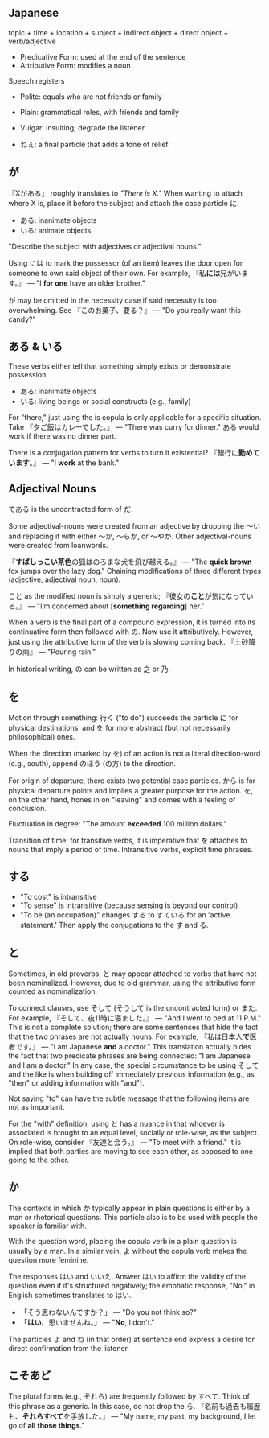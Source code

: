 ## Japanese 
topic + time + location + subject + indirect object + direct object + verb/adjective

- Predicative Form: used at the end of the sentence
- Attributive Form: modifies a noun

[TODO: what is a grammatical role]: #
Speech registers
- Polite: equals who are not friends or family
- Plain: grammatical roles, with friends and family
- Vulgar: insulting; degrade the listener

- ねぇ: a final particle that adds a tone of relief. 

## が
『Xがある』 roughly translates to  *"There is X."* When wanting to attach where X is, place it before the subject and attach the case particle に.
- ある: inanimate objects
- いる: animate objects

"Describe the subject with adjectives or adjectival nouns."

Using には to mark the possessor (of an item) leaves the door open for someone to own said object of their own. For example, 『私**には**兄がいます。』 — "I **for one** have an older brother."

が may be omitted in the necessity case if said necessity is too overwhelming. See 『このお菓子、要る？』 — "Do you really want this candy?"

## ある & いる
These verbs either tell that something simply exists or demonstrate possession.
- ある: inanimate objects
- いる: living beings or social constructs (e.g., family)

For "there," just using the is copula is only applicable for a specific situation. Take 『夕ご飯はカレーでした。』 — "There was curry for dinner." ある would work if there was no dinner part.

There is a conjugation pattern for verbs to turn it existential? 『銀行に**勤めています**。』 — "I **work** at the bank."

## Adjectival Nouns
である is the uncontracted form of だ.

Some adjectival-nouns were created from an adjective by dropping the ～い and replacing it with either ～か, ～らか, or ～やか. Other adjectival-nouns were created from loanwords.

『**すばしっこい茶色**の狐はのろまな犬を飛び越える。』 — "The **quick brown** fox jumps over the lazy dog." Chaining modifications of three different types (adjective, adjectival noun, noun).

こと as the modified noun is simply a generic; 『彼女の**こと**が気になっている。』 — "I’m concerned about \[**something regarding**\] her."

When a verb is the final part of a compound expression, it is turned into its continuative form then followed with の. Now use it attributively. However, just using the attributive form of the verb is slowing coming back. 『土砂降りの雨』 — "Pouring rain."

In historical writing, の can be written as 之 or 乃.

## を
Motion through something: 行く ("to do") succeeds the particle に for physical destinations, and を for more abstract (but not necessarily philosophical) ones.

When the direction (marked by を) of an action is not a literal direction-word (e.g., south), append のほう (の方) to the direction. 

For origin of departure, there exists two potential case particles. から is for physical departure points and implies a greater purpose for the action. を, on the other hand, hones in on "leaving" and comes with a feeling of conclusion. 

Fluctuation in degree: "The amount **exceeded** 100 million dollars."

Transition of time: for transitive verbs, it is imperative that を attaches to nouns that imply a period of time. Intransitive verbs, explicit time phrases.

## する
- "To cost" is intransitive
- "To sense" is intransitive (because sensing is beyond our control)
- "To be (an occupation)" changes する to すている for an 'active statement.' Then apply the conjugations to the す and る.

## と
Sometimes, in old proverbs, と may appear attached to verbs that have not been nominalized. However, due to old grammar, using the attributive form counted as nominalization.

To connect clauses, use そして (そうして is the uncontracted form) or また. For example, 『そして、夜11時に寝ました。』 — "And I went to bed at 11 P.M." This is not a complete solution; there are some sentences that hide the fact that the two phrases are not actually nouns. For example, 『私は日本人**で**医者です。』 — "I am Japanese **and** a doctor." This translation actually hides the fact that two predicate phrases are being connected: "I am Japanese and I am a doctor." In any case, the special circumstance to be using そして and the like is when building off immediately previous information (e.g., as "then" or adding information with "and").

Not saying "to" can have the subtle message that the following items are not as important.

For the "with" definition, using と has a nuance in that whoever is associated is brought to an equal level, socially or role-wise, as the subject. On role-wise, consider 『友達と会う。』 — "To meet with a friend." It is implied that both parties are moving to see each other, as opposed to one going to the other.

## か
The contexts in which か typically appear in plain questions is either by a man or rhetorical questions. This particle also is to be used with people the speaker is familiar with.

With the question word, placing the copula verb in a plain question is usually by a man. In a similar vein, よ without the copula verb makes the question more feminine.

The responses はい and いいえ. Answer はい to affirm the validity of the question even if it's structured negatively; the emphatic response, "No," in English sometimes translates to はい.
- 「そう思わないんですか？」 — "Do you not think so?"
- 「**はい**、思いませんね。」 — "**No**, I don't."

[here & there]: #
The particles よ and ね (in that order) at sentence end express a desire for direct confirmation from the listener.

## こそあど
The plural forms (e.g., それら) are frequently followed by すべて. Think of this phrase as a generic. In this case, do not drop the ら. 『名前も過去も履歴も、**それらすべて**を手放した。』 — "My name, my past, my background, I let go of **all those things**."